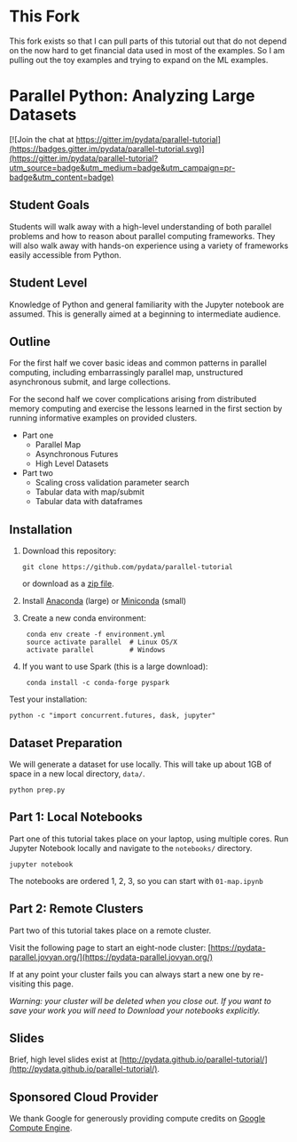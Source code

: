 # This Fork
This fork exists so that I can pull parts of this tutorial out that do not depend on the now hard to get financial data used in most of the examples. So I am pulling out the toy examples and trying to expand on the ML examples.

# Parallel Python: Analyzing Large Datasets

[![Join the chat at https://gitter.im/pydata/parallel-tutorial](https://badges.gitter.im/pydata/parallel-tutorial.svg)](https://gitter.im/pydata/parallel-tutorial?utm_source=badge&utm_medium=badge&utm_campaign=pr-badge&utm_content=badge)


## Student Goals

Students will walk away with a high-level understanding of both parallel
problems and how to reason about parallel computing frameworks.  They will also
walk away with hands-on experience using a variety of frameworks easily
accessible from Python.


## Student Level

Knowledge of Python and general familiarity with the Jupyter notebook are
assumed.  This is generally aimed at a beginning to intermediate audience.


## Outline

For the first half we cover basic ideas and common patterns in parallel
computing, including embarrassingly parallel map, unstructured asynchronous
submit, and large collections.

For the second half we cover complications arising from distributed memory
computing and exercise the lessons learned in the first section by running
informative examples on provided clusters.

- Part one
    - Parallel Map
    - Asynchronous Futures
    - High Level Datasets
- Part two
    -  Scaling cross validation parameter search
    -  Tabular data with map/submit
    -  Tabular data with dataframes


## Installation

1.  Download this repository:

        git clone https://github.com/pydata/parallel-tutorial

    or download as a [zip file](https://github.com/pydata/parallel-tutorial/archive/master.zip).

2. Install [Anaconda](https://www.anaconda.com/downloads) (large) or [Miniconda](https://conda.io/miniconda.html) (small)
3. Create a new conda environment:

        conda env create -f environment.yml
        source activate parallel  # Linux OS/X
        activate parallel         # Windows

4. If you want to use Spark (this is a large download):

        conda install -c conda-forge pyspark

Test your installation:

    python -c "import concurrent.futures, dask, jupyter"


## Dataset Preparation

We will generate a dataset for use locally.  This will take up about 1GB of
space in a new local directory, `data/`.

    python prep.py


## Part 1: Local Notebooks

Part one of this tutorial takes place on your laptop, using multiple cores.
Run Jupyter Notebook locally and navigate to the `notebooks/` directory.

    jupyter notebook

The notebooks are ordered 1, 2, 3, so you can start with `01-map.ipynb`


## Part 2: Remote Clusters

Part two of this tutorial takes place on a remote cluster.

Visit the following page to start an eight-node cluster:
[https://pydata-parallel.jovyan.org/](https://pydata-parallel.jovyan.org/)

If at any point your cluster fails you can always start a new one by
re-visiting this page.

*Warning: your cluster will be deleted when you close out.  If you want to save
your work you will need to *Download* your notebooks explicitly.*


## Slides

Brief, high level slides exist at
[http://pydata.github.io/parallel-tutorial/](http://pydata.github.io/parallel-tutorial/).


## Sponsored Cloud Provider

We thank Google for generously providing compute credits on
[Google Compute Engine](https://cloud.google.com/compute/).
